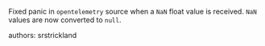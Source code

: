 Fixed panic in `opentelemetry` source when a `NaN` float value is received. `NaN` values are now converted to `null`.

authors: srstrickland
